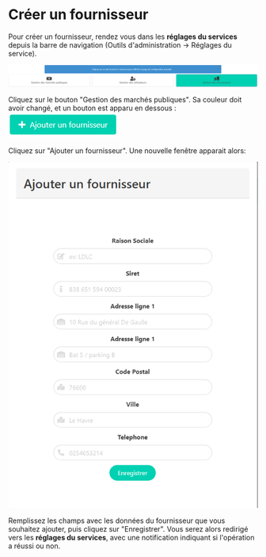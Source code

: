 # Créer un fournisseur



Pour créer un fournisseur, rendez vous dans les **réglages du services** depuis la barre de navigation (Outils d'administration -> Réglages du service).

![Cliquez sur le bouton à droite "Gestion des fournisseurs"](<../../.gitbook/assets/image (13) (1) (1).png>)

Cliquez sur le bouton "Gestion des marchés publiques". Sa couleur doit avoir changé, et un bouton est apparu en dessous : ![](<../../.gitbook/assets/image (1) (1).png>)

Cliquez sur "Ajouter un fournisseur". Une nouvelle fenêtre apparait alors:

![Fenêtre d'ajout de fournisseur](<../../.gitbook/assets/image (9) (1).png>)

Remplissez les champs avec les données du fournisseur que vous souhaitez ajouter, puis cliquez sur "Enregistrer". Vous serez alors redirigé vers les **réglages du services**, avec une notification indiquant si l'opération a réussi ou non.&#x20;
